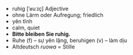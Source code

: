 - ruhig	[ˈʁuːɪç]	Adjective	
- ohne Lärm oder Aufregung; friedlich
- yên tĩnh
- calm, quiet
- **Bitte bleiben Sie ruhig.**
- Ruhe (f) – sự yên lặng, beruhigen (v) – làm dịu	
- Altdeutsch *ruowa* = Stille